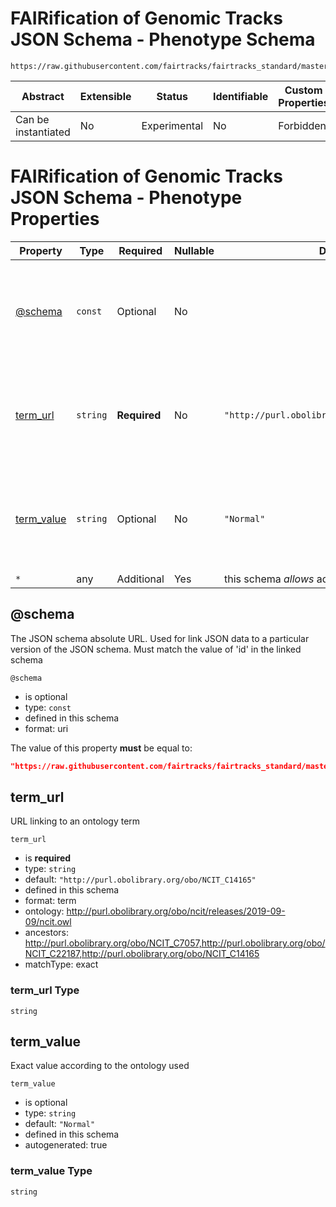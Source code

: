 # FAIRification of Genomic Tracks JSON Schema - Phenotype Schema

```
https://raw.githubusercontent.com/fairtracks/fairtracks_standard/master/json/schema/fairtracks_phenotype.schema.json
```

| Abstract            | Extensible | Status       | Identifiable | Custom Properties | Additional Properties | Defined In                                                           |
| ------------------- | ---------- | ------------ | ------------ | ----------------- | --------------------- | -------------------------------------------------------------------- |
| Can be instantiated | No         | Experimental | No           | Forbidden         | Permitted             | [fairtracks_phenotype.schema.json](../json/schema/fairtracks_phenotype.schema.json) |

# FAIRification of Genomic Tracks JSON Schema - Phenotype Properties

| Property                  | Type     | Required     | Nullable | Default                                        | Defined by                                                            |
| ------------------------- | -------- | ------------ | -------- | ---------------------------------------------- | --------------------------------------------------------------------- |
| [@schema](#schema)        | `const`  | Optional     | No       |                                                | FAIRification of Genomic Tracks JSON Schema - Phenotype (this schema) |
| [term_url](#term_url)     | `string` | **Required** | No       | `"http://purl.obolibrary.org/obo/NCIT_C14165"` | FAIRification of Genomic Tracks JSON Schema - Phenotype (this schema) |
| [term_value](#term_value) | `string` | Optional     | No       | `"Normal"`                                     | FAIRification of Genomic Tracks JSON Schema - Phenotype (this schema) |
| `*`                       | any      | Additional   | Yes      | this schema _allows_ additional properties     |

## @schema

The JSON schema absolute URL. Used for link JSON data to a particular version of the JSON schema. Must match the value
of 'id' in the linked schema

`@schema`

- is optional
- type: `const`
- defined in this schema
- format: uri

The value of this property **must** be equal to:

```json
"https://raw.githubusercontent.com/fairtracks/fairtracks_standard/master/json/schema/fairtracks_phenotype.schema.json"
```

## term_url

URL linking to an ontology term

`term_url`

- is **required**
- type: `string`
- default: `"http://purl.obolibrary.org/obo/NCIT_C14165"`
- defined in this schema
- format: term
- ontology: http://purl.obolibrary.org/obo/ncit/releases/2019-09-09/ncit.owl
- ancestors:
  http://purl.obolibrary.org/obo/NCIT_C7057,http://purl.obolibrary.org/obo/NCIT_C22187,http://purl.obolibrary.org/obo/NCIT_C14165
- matchType: exact

### term_url Type

`string`

## term_value

Exact value according to the ontology used

`term_value`

- is optional
- type: `string`
- default: `"Normal"`
- defined in this schema
- autogenerated: true

### term_value Type

`string`
